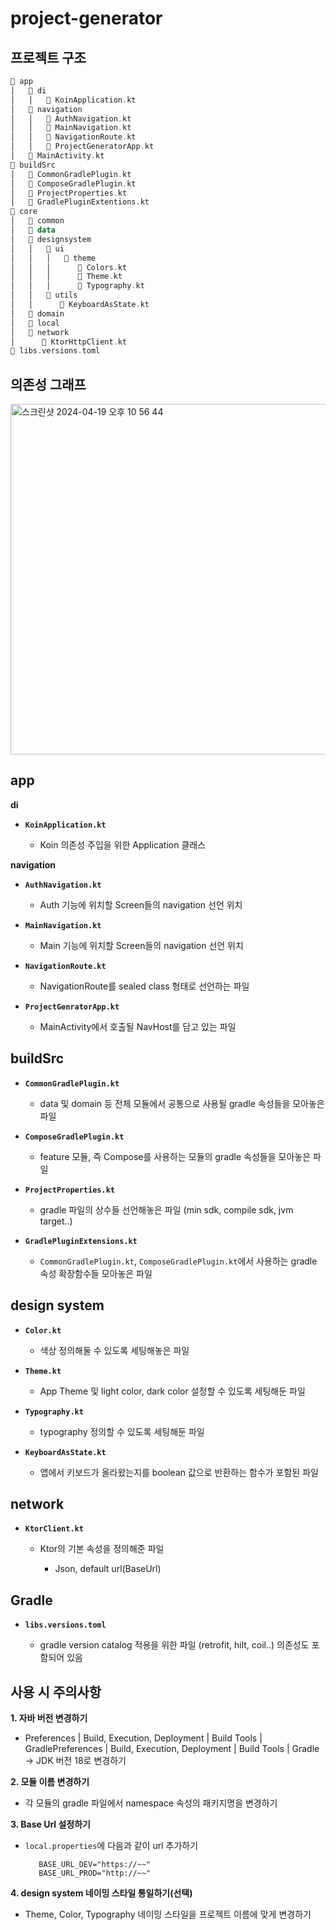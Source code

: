 # project-generator
## 프로젝트 구조
  
``` kotlin
📁 app
│   📁 di
│   │   📁 KoinApplication.kt
│   📁 navigation
│   │   📁 AuthNavigation.kt
│   │   📁 MainNavigation.kt
│   │   📁 NavigationRoute.kt
│   │   📁 ProjectGeneratorApp.kt
│   📁 MainActivity.kt
📁 buildSrc
│   📁 CommonGradlePlugin.kt
│   📁 ComposeGradlePlugin.kt
│   📁 ProjectProperties.kt
│   📁 GradlePluginExtentions.kt
📁 core
│   📁 common
│   📁 data
│   📁 designsystem
│   │   📁 ui
│   │   │   📁 theme
│   │   │      📁 Colors.kt
│   │   │      📁 Theme.kt
│   │   │      📁 Typography.kt
│   │   📁 utils
│   │      📁 KeyboardAsState.kt
│   📁 domain
│   📁 local
│   📁 network
│      📁 KtorHttpClient.kt
📁 libs.versions.toml
```

## 의존성 그래프
<img width="561" alt="스크린샷 2024-04-19 오후 10 56 44" src="https://github.com/Tmdhoon2/project-generator/assets/102812085/6a57310c-adb3-445e-b3cf-c6ef312a3da6">

## app
**di**

- **`KoinApplication.kt`**
  
   - Koin 의존성 주입을 위한 Application 클래스

**navigation**

- **`AuthNavigation.kt`**
   - Auth 기능에 위치할 Screen들의 navigation 선언 위치
  
- **`MainNavigation.kt`**
   - Main 기능에 위치할 Screen들의 navigation 선언 위치

- **`NavigationRoute.kt`**
   - NavigationRoute를 sealed class 형태로 선언하는 파일

- **`ProjectGenratorApp.kt`**
   - MainActivity에서 호출될 NavHost를 담고 있는 파일

## buildSrc

- **`CommonGradlePlugin.kt`**
   - data 및 domain 등 전체 모듈에서 공통으로 사용될 gradle 속성들을 모아놓은 파일

- **`ComposeGradlePlugin.kt`**
   - feature 모듈, 즉 Compose를 사용하는 모듈의 gradle 속성들을 모아놓은 파일

- **`ProjectProperties.kt`**
   - gradle 파일의 상수들 선언해놓은 파일 (min sdk, compile sdk, jvm target..)

- **`GradlePluginExtensions.kt`**
   - ```CommonGradlePlugin.kt```, ```ComposeGradlePlugin.kt```에서 사용하는 gradle 속성 확장함수들 모아놓은 파일


## design system

- **`Color.kt`**
   - 색상 정의해둘 수 있도록 세팅해놓은 파일

- **`Theme.kt`**
   - App Theme 및 light color, dark color 설정할 수 있도록 세팅해둔 파일

- **`Typography.kt`**
   - typography 정의할 수 있도록 세팅해둔 파일

- **`KeyboardAsState.kt`**
   - 앱에서 키보드가 올라왔는지를 boolean 값으로 반환하는 함수가 포함된 파일
 
## network

- **`KtorClient.kt`**
  
  - Ktor의 기본 속성을 정의해준 파일
    
    - Json, default url(BaseUrl)


## Gradle

- **`libs.versions.toml`**
  
   - gradle version catalog 적용을 위한 파일 (retrofit, hilt, coil..) 의존성도 포함되어 있음


## 사용 시 주의사항

**1. 자바 버전 변경하기**
   - Preferences | Build, Execution, Deployment | Build Tools | GradlePreferences | Build, Execution, Deployment | Build Tools | Gradle -> JDK 버전 18로 변경하기

**2. 모듈 이름 변경하기**
   - 각 모듈의 gradle 파일에서 namespace 속성의 패키지명을 변경하기

**3. Base Url 설정하기**
   - `local.properties`에 다음과 같이 url 추가하기
     
     ```properties
        BASE_URL_DEV="https://~~" 
        BASE_URL_PROD="http://~~" 
     ```
     
**4. design system 네이밍 스타일 통일하기(선택)**
   - Theme, Color, Typography 네이밍 스타일을 프로젝트 이름에 맞게 변경하기   
